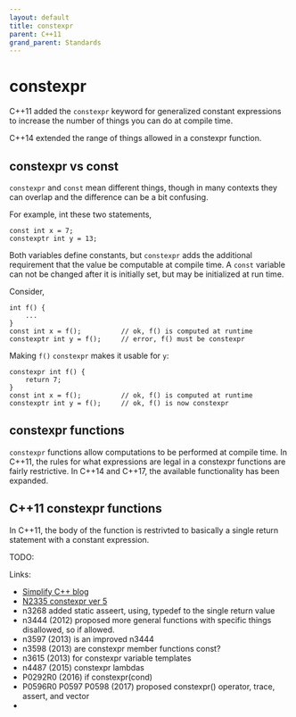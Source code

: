 ```yaml
---
layout: default
title: constexpr
parent: C++11
grand_parent: Standards
---
```

# constexpr

C++11 added the `constexpr` keyword for generalized constant expressions to increase the number of things you can do at compile time.

C++14 extended the range of things allowed in a constexpr function.

## constexpr vs const

`constexpr` and `const` mean different things, though in many contexts they can overlap and the difference can be a bit confusing.

For example, int these two statements,

    const int x = 7;
    constexptr int y = 13;

Both variables define constants, but `constexpr` adds the additional requirement
that the value be computable at compile time.
A `const` variable can not be changed after it is initially set,
but may be initialized at run time.

Consider,

    int f() {
        ...
    }
    const int x = f();          // ok, f() is computed at runtime
    constexptr int y = f();     // error, f() must be constexpr

Making `f()` `constexpr` makes it usable for `y`:

    constexpr int f() {
        return 7;
    }
    const int x = f();          // ok, f() is computed at runtime
    constexptr int y = f();     // ok, f() is now constexpr

## constexpr functions

`constexpr` functions allow computations to be performed at compile time.
In C++11, the rules for what expressions are legal in a constexpr functions
are fairly restrictive.
In C++14 and C++17, the available functionality has been expanded.

## C++11 constexpr functions

In C++11, the body of the function is restrivted to basically a single return statement
with a constant expression.

TODO:

Links:

* [Simplify C++ blog](http://arne-mertz.de/2016/06/constexpr/)
* [N2335 constexpr ver 5](http://www.open-std.org/jtc1/sc22/wg21/docs/papers/2007/n2235.pdf)
* n3268 added static asseert, using, typedef to the single return value
* n3444 (2012) proposed more general functions with specific things disallowed, so if allowed.
* n3597 (2013) is an improved n3444
* n3598 (2013) are constexpr member functions const?
* n3615 (2013) for constexpr variable templates
* n4487 (2015) constexpr lambdas
* P0292R0 (2016) if constexpr(cond)
* P0596R0 P0597 P0598 (2017) proposed constexpr() operator, trace, assert, and vector
* 